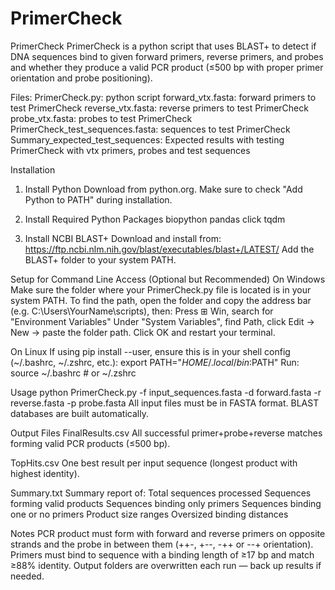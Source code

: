 # PrimerCheck
PrimerCheck
PrimerCheck is a python script that uses BLAST+ to detect if DNA sequences bind to given forward primers, reverse primers, and probes and whether they produce a valid PCR product (≤500 bp with proper primer orientation and probe positioning).

Files:
PrimerCheck.py: python script
forward_vtx.fasta: forward primers to test PrimerCheck
reverse_vtx.fasta: reverse primers to test PrimerCheck
probe_vtx.fasta: probes to test PrimerCheck
PrimerCheck_test_sequences.fasta: sequences to test PrimerCheck
Summary_expected_test_sequences: Expected results with testing PrimerCheck with vtx primers, probes and test sequences

Installation
1. Install Python
Download from python.org.
Make sure to check "Add Python to PATH" during installation.

2. Install Required Python Packages
biopython pandas click tqdm

3. Install NCBI BLAST+
Download and install from: https://ftp.ncbi.nlm.nih.gov/blast/executables/blast+/LATEST/
Add the BLAST+ folder to your system PATH.

Setup for Command Line Access (Optional but Recommended)
On Windows
Make sure the folder where your PrimerCheck.py file is located is in your system PATH.
To find the path, open the folder and copy the address bar (e.g. C:\Users\YourName\scripts), then:
Press ⊞ Win, search for "Environment Variables"
Under "System Variables", find Path, click Edit → New → paste the folder path.
Click OK and restart your terminal.

On Linux
If using pip install --user, ensure this is in your shell config (~/.bashrc, ~/.zshrc, etc.):
export PATH="$HOME/.local/bin:$PATH"
Run:
source ~/.bashrc  # or ~/.zshrc

Usage
python PrimerCheck.py -f input_sequences.fasta -d forward.fasta -r reverse.fasta -p probe.fasta
All input files must be in FASTA format. BLAST databases are built automatically.

Output Files
FinalResults.csv
All successful primer+probe+reverse matches forming valid PCR products (≤500 bp).

TopHits.csv
One best result per input sequence (longest product with highest identity).

Summary.txt
Summary report of:
Total sequences processed
Sequences forming valid products
Sequences binding only primers
Sequences binding one or no primers
Product size ranges
Oversized binding distances

Notes
PCR product must form with forward and reverse primers on opposite strands and the probe in between them (++-, +--, -++ or --+ orientation).
Primers must bind to sequence with a binding length of ≥17 bp and match ≥88% identity.
Output folders are overwritten each run — back up results if needed.
